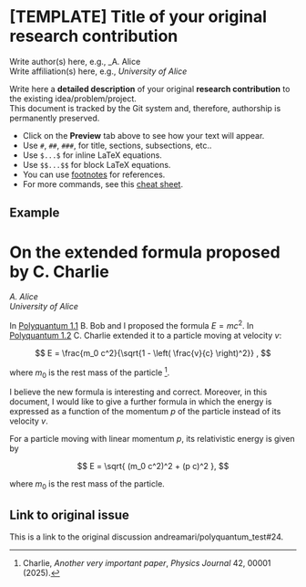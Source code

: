 # [TEMPLATE] Title of your original research contribution
Write author(s) here, e.g., _A. Alice\
Write affiliation(s) here, e.g., _University of Alice_

Write here a **detailed description** of your original **research contribution** to the existing idea/problem/project.  
This document is tracked by the Git system and, therefore, authorship is permanently preserved.   

- Click on the **Preview** tab above to see how your text will appear.
- Use `#`, `##`, `###`, for title, sections, subsections, etc..
- Use `$...$` for inline LaTeX equations.  
- Use `$$...$$` for block LaTeX equations.  
- You can use [footnotes](https://www.markdownguide.org/extended-syntax/#footnotes) for references.  
- For more commands, see this [cheat sheet](https://www.markdownguide.org/cheat-sheet/).  

## Example

# On the extended formula proposed by C. Charlie
_A. Alice_\
_University of Alice_

In [Polyquantum 1.1](1-idea.md) B. Bob and I proposed the formula $E=mc^2$.
In [Polyquantum 1.2](1-contribution.md) C. Charlie extended it to a particle moving at velocity $v$:

$$
E =  \frac{m_0 c^2}{\sqrt{1 - \left( \frac{v}{c} \right)^2}} ,
$$

where $m_0$ is the rest mass of the particle [^1].

I believe the new formula is interesting and correct. 
Moreover, in this document, I would like to give a further formula in which the energy is expressed as a function of the momentum $p$ of the particle
instead of its velocity $v$.


For a particle moving with linear momentum $p$, its relativistic energy is given by

$$
E = \sqrt{ (m_0 c^2)^2 + (p c)^2 },
$$

where $m_0$ is the rest mass of the particle.


## Link to original issue

This is a link to the original discussion andreamari/polyquantum_test#24.

[^1]: Charlie, *Another very important paper*, *Physics Journal* 42, 00001 (2025).
